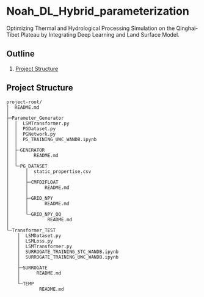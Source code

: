 # Noah_DL_Hybrid_parameterization
Optimizing Thermal and Hydrological Processing Simulation on the Qinghai-Tibet Plateau by Integrating Deep Learning and Land Surface Model.

## Outline

1. [Project Structure](#project-structure)

## Project Structure

```plaintext
project-root/
│  README.md
│  
├─Parameter_Generator
│  │  LSMTransformer.py
│  │  PGDataset.py
│  │  PGNetwork.py
│  │  PG_TRAINING_UWC_WANDB.ipynb
│  │  
│  ├─GENERATOR
│  │      README.md
│  │      
│  └─PG_DATASET
│      │  static_propertise.csv
│      │  
│      ├─CMFD2FLOAT
│      │      README.md
│      │      
│      ├─GRID_NPY
│      │      README.md
│      │      
│      └─GRID_NPY_QQ
│              README.md
│              
└─Transformer_TEST
    │  LSMDataset.py
    │  LSMLoss.py
    │  LSMTransformer.py
    │  SURROGATE_TRAINING_STC_WANDB.ipynb
    │  SURROGATE_TRAINING_UWC_WANDB.ipynb
    │  
    ├─SURROGATE
    │      README.md
    │      
    └─TEMP
            README.md
